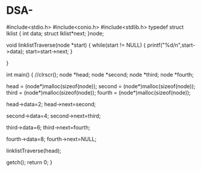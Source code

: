 # DSA-
#include<stdio.h>
#include<conio.h>
#include<stdlib.h>
typedef struct lklist
{
int data;
struct lklist*next;
}node;

void linklistTraverse(node *start)
{
  while(start != NULL)
   {
     printf("%d/n",start->data);
     start=start->next;
   }

}

int main()
{
//clrscr();
node *head;
node *second;
node *third;
node *fourth;

head = (node*)malloc(sizeof(node));
second = (node*)malloc(sizeof(node));
third = (node*)malloc(sizeof(node));
fourth = (node*)malloc(sizeof(node));

head->data=2;
head->next=second;

second->data=4;
second->next=third;

third->data=6;
third->next=fourth;

fourth->data=8;
fourth->next=NULL;

linklistTraverse(head);

getch();
return 0;
}
